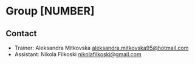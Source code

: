 # Group [NUMBER]

## Contact
- Trainer: Aleksandra Mitkovska  aleksandra.mitkovska95@hotmail.com
- Assistant: Nikola Filkoski nikolafilkoski@gmail.com
